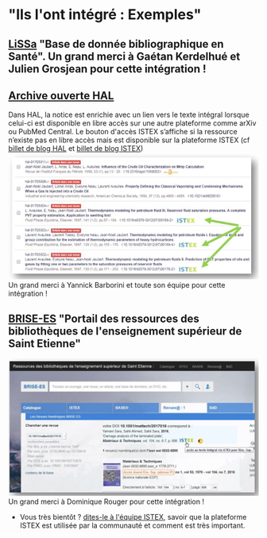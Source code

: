 # "Ils l'ont intégré : Exemples"

## [LiSSa](http://www.lissa.fr) "Base de donnée bibliographique en Santé". Un grand merci à Gaétan Kerdelhué et Julien Grosjean pour cette intégration !


## [Archive ouverte HAL](https://hal.archives-ouvertes.fr/)
  Dans HAL, la notice est enrichie avec un lien vers le texte intégral lorsque celui-ci est disponible en libre accès sur une autre plateforme comme arXiv ou PubMed Central. Le bouton d'accès ISTEX s’affiche si la ressource n’existe pas en libre accès mais est disponible sur la plateforme ISTEX (cf [billet de blog HAL](https://www.ccsd.cnrs.fr/2018/02/faciliter-acces-au-texte-integral-en-signalant-les-ressources-en-libre-acces/) et [billet de blog ISTEX](http://blog.istex.fr/une-nouvelle-integration-du-bouton-istex-hal/))
  [![interrogationhal](../../img/istexhal1.JPG)](https://hal.archives-ouvertes.fr/hal-01705904)
  Un grand merci à Yannick Barborini et toute son équipe pour cette intégration !

## [BRISE-ES](https://catalogue-brisees.univ-st-etienne.fr/accueil.html#) "Portail des ressources des bibliothèques de l'enseignement supérieur de Saint Etienne" 
![intégration st Etienne](../../img/SaintEtienne.JPG)
 Un grand merci à Dominique Rouger pour cette intégration !

- Vous très bientôt ? [dites-le à l'équipe ISTEX](mailto:contact@listes.istex.fr), savoir que la plateforme ISTEX est utilisée par la communauté et comment est très important.


